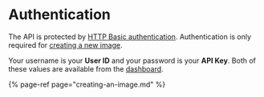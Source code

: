 # Authentication

The API is protected by [HTTP Basic authentication](https://en.wikipedia.org/wiki/Basic_access_authentication). Authentication is only required for [creating a new image](creating-an-image.md).

Your username is your **User ID** and your password is your **API Key**. Both of these values are available from the [dashboard](https://htmlcsstoimage.com/dashboard).

{% page-ref page="creating-an-image.md" %}



